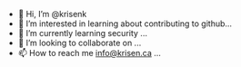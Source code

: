 - 👋 Hi, I’m @krisenk
- 👀 I’m interested in learning about contributing to github...
- 🌱 I’m currently learning security ...
- 💞️ I’m looking to collaborate on ...
- 📫 How to reach me info@krisen.ca ...

<!---
krisenk/krisenk is a ✨ special ✨ repository because its `README.md` (this file) appears on your GitHub profile.
You can click the Preview link to take a look at your changes.
--->
